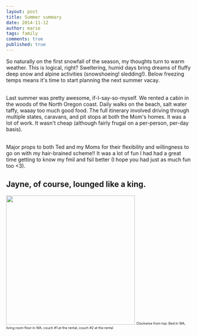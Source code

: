 ```yaml
---
layout: post
title: Summer summary
date: 2014-11-12
author: marie
tags: family
comments: true
published: true
---
```


So naturally on the first snowfall of the season, my thoughts turn to warm weather. This is logical, right? Sweltering, humid days bring dreams of fluffy deep snow and alpine activities (snowshoeing! sledding!). Below freezing temps means it's time to start planning the next summer vacay. <br><br>

Last summer was pretty awesome, if-I-say-so-myself. We rented a cabin in the woods of the North Oregon coast. Daily walks on the beach, salt water taffy, waaay too much good food. The full itinerary involved driving through multiple states, caravans, and pit stops at both the Mom's homes. It was a lot of work. It wasn't cheap (although fairly frugal on a per-person, per-day basis).  <br><br>

Major props to both Ted and my Moms for their flexibility and willingness to go on with my hair-brained scheme!! It was a lot of fun I had had a great time getting to know my fmil and fsil better (I hope you had just as much fun too <3).

<h2>Jayne, of course, lounged like a king.</h2>

<img src = "http://imgur.com/XEKBs7k.jpg" width = "350" />
<span style ="font-size:9px;">Clockwise from top: Bed in WA, living room floor in WA, couch #1 at the rental, couch #2 at the rental</span><br>





